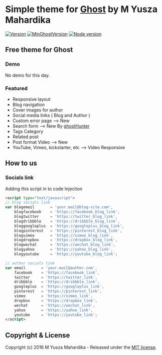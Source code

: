 # Simple theme for [Ghost](https://github.com/tryghost/ghost/) by M Yusza Mahardika

[![Version](https://img.shields.io/badge/v0.0.5-Simple%20Theme-brightgreen.svg?style=flat-square)](https://github.com/yusza/simple-theme)
[![MinGhostVersion](https://img.shields.io/badge/Min%20Ghost%20-%5E0.9.x-brightgreen.svg?style=flat-square)](https://ghost.org/)
[![Node version](https://img.shields.io/node/v/uno-zen.svg?style=flat-square)](https://nodejs.org/en/)

## Free theme for Ghost
### Demo
No demo for this day.

### Featured
- Responsive layout
- Blog navigation
- Cover images for author
- Social media links ( Blog and Author )
- Custom error page --> New
- Search form --> New By [ghostHunter](https://github.com/Windyo/ghostHunter.git)
- Tags Category
- Related post
- Post format Video --> New
- YouTube, Vimeo, kickstarter, etc --> Video Responsive

## How to us
### Socials link
Adding this script in to code Injection

```html
<script type="text/javascript">
// blog socials link
var blogemail 		= 'your.mail@blog-site.com',
    blogfacebook 	= 'https://facebook_blog_link',
    blogtwitter 	= 'https://twitter_blog_link',
    blogdribbble 	= 'https://dribbble_blog_link',
    bloggoogleplus 	= 'https://googleplus_blog_link',
    blogpinterest 	= 'https://pinterest_blog_link',
    blogvimeo 		= 'https://vimeo_blog_link',
    blogdropbox 	= 'https://dropbox_blog_link',
    blogwechat 		= 'https://wechat_blog_link',
    blogyahoo 		= 'https://yahoo_blog_link',
    blogyoutube 	= 'https://youtube_blog_link';    

// author socials link
var email 		= 'your.mail@author.com',
    facebook 	= 'https://facebook_link',
    twitter 	= 'https://twitter_link',
    dribbble 	= 'https://dribbble_link',
    googleplus 	= 'https://googleplus_link',
    pinterest 	= 'https://pinterest_link',
    vimeo 		= 'https://vimeo_link',
    dropbox 	= 'https://dropbox_link',
    wechat 		= 'https://wechat_link',
    yahoo 		= 'https://yahoo_link',
    youtube 	= 'https://youtube_link';    
</script>
```

## Copyright & License

Copyright (c) 2016 M Yusza Mahardika - Released under the [MIT license](LICENSE).
